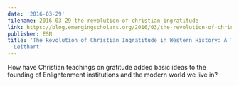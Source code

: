 ```yaml
---
date: '2016-03-29'
filename: 2016-03-29-the-revolution-of-christian-ingratitude
link: https://blog.emergingscholars.org/2016/03/the-revolution-of-christian-ingratitude-in-western-history-a-talk-by-peter-leithart/
publisher: ESN
title: 'The Revolution of Christian Ingratitude in Western History: A Talk by Peter
  Leithart'
---
```


How have Christian teachings on gratitude added basic ideas to the founding of Enlightenment institutions and the modern world we live in?